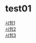 # test01  

[시험1](https://forms.gle/24Keu8se1B1Mo2hG7)  
[시험2](https://forms.gle/EhCGhNDPEY6zZYXh8)  
[시험3](https://forms.gle/gBxzS7yzc2Rg4Uku6)  

